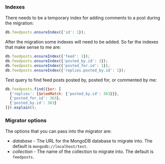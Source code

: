 ### Indexes

There needs to be a temporary index for adding comments to a post during the migration:

```javascript
db.feedposts.ensureIndex({'id': 1});
```

After the migration some indexes will need to be added. So far the indexes that make sense to me are:

```javascript
db.feedposts.ensureIndex({'feed': 1});
db.feedposts.ensureIndex({'posted_by.id': 1});
db.feedposts.ensureIndex({'posted_for.id': 1});
db.feedposts.ensureIndex({'replies.posted_by.id': 1});
```

Test query to find feed posts posted by, posted for, or commented by me:

```javascript
db.feedposts.find({$or: [
  {'replies': {$elemMatch: {'posted_by.id': 363}}},
  {'posted_for.id': 363},
  {'posted_by.id': 363}
]}).explain();
```
### Migrator options

The options that you can pass into the migrator are:

- *database* - The URL for the MongoDB database to migrate into. The default is `mongodb://localhost/test`.
- *collection* - The name of the collection to migrate into. The default is `feedposts`.